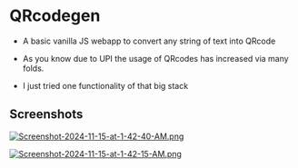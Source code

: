 
# QRcodegen

- A basic vanilla JS webapp to convert any string of text into QRcode 

- As you know due to UPI the usage of QRcodes has increased via many folds.

- I just tried one functionality of that big stack 




## Screenshots

[![Screenshot-2024-11-15-at-1-42-40-AM.png](https://i.postimg.cc/LX87F1Xn/Screenshot-2024-11-15-at-1-42-40-AM.png)](https://postimg.cc/gw14vr3W)

[![Screenshot-2024-11-15-at-1-42-15-AM.png](https://i.postimg.cc/2jJtg3fS/Screenshot-2024-11-15-at-1-42-15-AM.png)](https://postimg.cc/0rYZwkQT)
